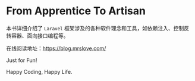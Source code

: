 # From Apprentice To Artisan

本书详细介绍了 `Laravel` 框架涉及的各种软件理念和工具，如依赖注入、控制反转容器、面向接口编程等。

在线阅读地址：https://blog.mrslove.com/

Just for Fun! 

Happy Coding, Happy Life.
